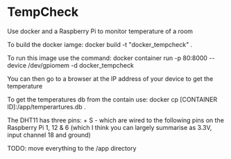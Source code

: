 # TempCheck
Use docker and a Raspberry Pi to monitor temperature of a room

To build the docker iamge:
docker build -t "docker_tempcheck" .

To run this image use the command:
docker container run -p 80:8000 --device /dev/gpiomem -d docker_tempcheck

You can then go to a browser at the IP address of your device to get the temperature

To get the temperatures db from the contain use: 
docker cp [CONTAINER ID]:/app/temperartures.db .

The DHT11 has three pins: + S - which are wired to the following pins on the Raspberry Pi 1, 12 & 6 (which I think you can largely summarise as 3.3V, input channel 18 and ground)

TODO: move everything to the /app directory
